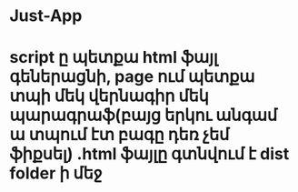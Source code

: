# Just-App
# script ը պետքա html ֆայլ գեներացնի, page ում պետքա տպի մեկ վերնագիր մեկ պարագրաֆ(բայց երկու անգամ ա տպում էտ բագը դեռ չեմ ֆիքսել) .html ֆայլը գտնվում է dist folder ի մեջ